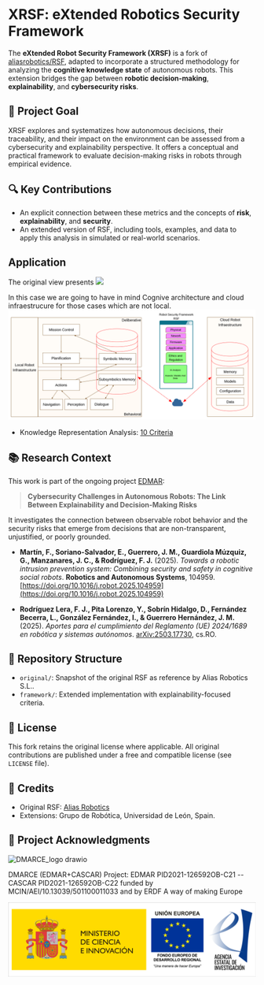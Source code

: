 # XRSF: eXtended Robotics Security Framework

The **eXtended Robot Security Framework (XRSF)** is a fork of [aliasrobotics/RSF](https://github.com/aliasrobotics/RSF), adapted to incorporate a structured methodology for analyzing the **cognitive knowledge state** of autonomous robots. This extension bridges the gap between **robotic decision-making**, **explainability**, and **cybersecurity risks**.


## 🧭 Project Goal

XRSF explores and systematizes how autonomous decisions, their traceability, and their impact on the environment can be assessed from a cybersecurity and explainability perspective. It offers a conceptual and practical framework to evaluate decision-making risks in robots through empirical evidence.

## 🔍 Key Contributions

- An explicit connection between these metrics and the concepts of **risk**, **explainability**, and **security**.
- An extended version of RSF, including tools, examples, and data to apply this analysis in simulated or real-world scenarios.

##  Application

The original view presents
![](imgs/RSF_Diagram_generic.jpg)

In this case we are going to have in mind Cognive architecture and cloud infraestrucure for those cases which are not local. 
![](imgs/Cybersecurity_Status.png)


- Knowledge Representation Analysis: [10 Criteria](framework/KnowledgeRepresentation.md)

## 📚 Research Context

This work is part of the ongoing project [EDMAR](https://dmarce-project.github.io/):

> **Cybersecurity Challenges in Autonomous Robots: The Link Between Explainability and Decision-Making Risks**

It investigates the connection between observable robot behavior and the security risks that emerge from decisions that are non-transparent, unjustified, or poorly grounded.

-  **Martín, F., Soriano-Salvador, E., Guerrero, J. M., Guardiola Múzquiz, G., Manzanares, J. C., & Rodríguez, F. J.** (2025). *Towards a robotic intrusion prevention system: Combining security and safety in cognitive social robots*. **Robotics and Autonomous Systems**, 104959. [https://doi.org/10.1016/j.robot.2025.104959](https://doi.org/10.1016/j.robot.2025.104959)

-  **Rodríguez Lera, F. J., Pita Lorenzo, Y., Sobrín Hidalgo, D., Fernández Becerra, L., González Fernández, I., & Guerrero Hernández, J. M.** (2025). *Aportes para el cumplimiento del Reglamento (UE) 2024/1689 en robótica y sistemas autónomos*. [arXiv:2503.17730](https://arxiv.org/abs/2503.17730), cs.RO.



## 📁 Repository Structure

- `original/`: Snapshot of the original RSF as reference by Alias Robotics S.L..
- `framework/`: Extended implementation with explainability-focused criteria.

## 🔖 License

This fork retains the original license where applicable. All original contributions are published under a free and compatible license (see `LICENSE` file).

## 🙌 Credits

- Original RSF: [Alias Robotics](https://github.com/aliasrobotics/RSF)
- Extensions: Grupo de Robótica, Universidad de León, Spain.




## 🤝 Project Acknowledgments


![DMARCE_logo drawio](https://user-images.githubusercontent.com/3810011/192087445-9aa45366-1fec-41f5-a7c9-fa612901ecd9.png)


DMARCE (EDMAR+CASCAR) Project: EDMAR PID2021-126592OB-C21 -- CASCAR PID2021-126592OB-C22 funded by MCIN/AEI/10.13039/501100011033 and by ERDF A way of making Europe 

![DMARCE_EU eu_logo](https://raw.githubusercontent.com/DMARCE-PROJECT/DMARCE-PROJECT.github.io/main/logos/micin-uefeder-aei.png)
